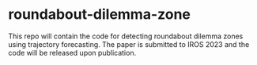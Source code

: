 # roundabout-dilemma-zone
This repo will contain the code for detecting roundabout dilemma zones using trajectory forecasting. The paper is submitted to IROS 2023 and the code will be released upon publication. 
